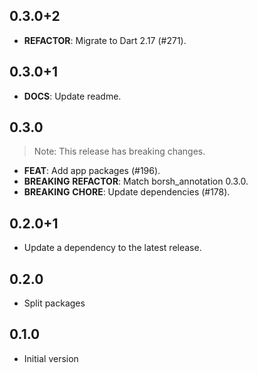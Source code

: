 ## 0.3.0+2

 - **REFACTOR**: Migrate to Dart 2.17 (#271).

## 0.3.0+1

 - **DOCS**: Update readme.

## 0.3.0

> Note: This release has breaking changes.

 - **FEAT**: Add app packages (#196).
 - **BREAKING** **REFACTOR**: Match borsh_annotation 0.3.0.
 - **BREAKING** **CHORE**: Update dependencies (#178).

## 0.2.0+1

 - Update a dependency to the latest release.

## 0.2.0

- Split packages

## 0.1.0

 - Initial version

